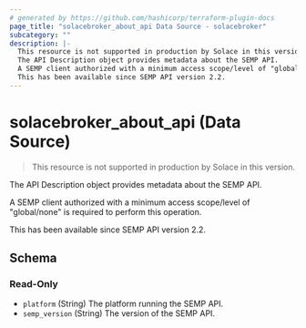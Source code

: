 ```yaml
---
# generated by https://github.com/hashicorp/terraform-plugin-docs
page_title: "solacebroker_about_api Data Source - solacebroker"
subcategory: ""
description: |-
  This resource is not supported in production by Solace in this version.
  The API Description object provides metadata about the SEMP API.
  A SEMP client authorized with a minimum access scope/level of "global/none" is required to perform this operation.
  This has been available since SEMP API version 2.2.
---
```


# solacebroker_about_api (Data Source)

> This resource is not supported in production by Solace in this version.

The API Description object provides metadata about the SEMP API.



A SEMP client authorized with a minimum access scope/level of "global/none" is required to perform this operation.

This has been available since SEMP API version 2.2.



<!-- schema generated by tfplugindocs -->
## Schema

### Read-Only

- `platform` (String) The platform running the SEMP API.
- `semp_version` (String) The version of the SEMP API.
